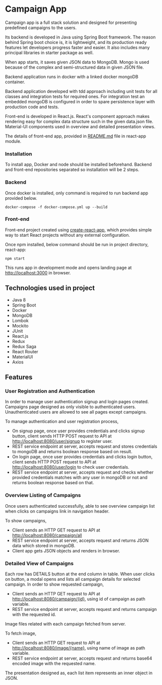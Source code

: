 # Campaign App

Campaign app is a full stack solution and designed for presenting predefined campaigns to the users.    

Its backend is developed in Java using Spring Boot framework. The reason behind Spring boot choice is, it is lightweight, and its production ready features let developers progress faster and easier. It also includes many principal libraries in starter package as well.

When app starts, it saves given JSON data to MongoDB. Mongo is used because of the complex and semi-structured data in given JSON file.  

Backend application runs in docker with a linked docker mongoDB container.

Backend application developed with tdd approach including unit tests for all classes and integration tests for required ones. For integration test an embedded mongoDB is configured in order to spare persistence layer with production code and tests.

Front-end is developed in React.js. React's component approach makes rendering easy for complex data structure such in the given data.json file. Material-UI components used in overview and detailed presentation views.

The details of front-end app, provided in [README.md](https://github.com/austun/react-app/blob/master/README.md) file in react-app module. 

### Installation

To install app, Docker and node should be installed beforehand. Backend and front-end repositories separated so installation will be 2 steps.

### Backend
Once docker is installed, only command is required to run backend app provided below.

```docker-compose -f docker-compose.yml up --build ```

### Front-end
Front-end project created using [create-react-app](https://github.com/facebook/create-react-app), which provides simple way to start React projects without any external configuration.

Once npm installed, below command should be run in project directory, react-app:

```npm start```

This runs app in development mode and opens landing page at [http://localhost:3000](http://localhost:3000/) in browser.

## Technologies used in project
- Java 8
- Spring Boot
- Docker
- MongoDB
- Lombok
- Mockito
- JUnit
- React.js
- Redux
- Redux Saga
- React Router
- MaterialUI
- Axios

## Features

### User Registration and Authentication
In order to manage user authentication signup and login pages created.
Campaigns page designed as only visible to authenticated users. 
Unauthenticated users are allowed to see all pages except campaigns. 

To manage authentication and user registration process,
- On signup page, once user provides credentials and clicks signup button, client sends HTTP POST request to API at [http://localhost:8080/user/signup](http://localhost:8080/user/signup) to register user.
- REST service endpoint at server, accepts request and stores credentials to mongoDB and returns boolean response based on result.
- On login page, once user provides credentials and clicks login button, client sends HTTP POST request to API at [http://localhost:8080/user/login](http://localhost:8080/user/login) to check user credentials.
- REST service endpoint at server, accepts request and checks whether provided credentials matches with any user in mongoDB or not and returns boolean response based on that.

### Overview Listing of Campaigns
Once users authenticated successfully, able to see overview campaign list when clicks on campaigns link in navigation header.

To show campaigns,
- Client sends an HTTP GET request to API at [http://localhost:8080/campaign/all](http://localhost:8080/campaign/all) 
- REST service endpoint at server, accepts request and returns JSON data which stored in mongoDB.
- Client app gets JSON objects and renders in browser.

### Detailed View of Campaigns
Each row has DETAILS button at the end column in table.
When user clicks on button, a modal opens and lists all campaign details for selected campaign.
In order to show requested campaign, 
- Client sends an HTTP GET request to API at [http://localhost:8080/campaign/{id}](http://localhost:8080/campaign/{id}), using id of campaign as path variable. 
- REST service endpoint at server, accepts request and returns campaign with the requested id. 

Image files related with each campaign fetched from server.

To fetch image,

- Client sends an HTTP GET request to API at [http://localhost:8080/image/{name}](http://localhost:8080/image/{name}), using name of image as path variable.
- REST service endpoint at server, accepts request and returns base64 encoded image with the requested name.

The presentation designed as, each list item represents an inner object in JSON.
